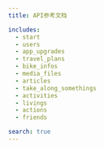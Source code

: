 ```yaml
---
title: API参考文档

includes:
  - start
  - users
  - app_upgrades
  - travel_plans
  - bike_infos
  - media_files
  - articles
  - take_along_somethings
  - activities
  - livings
  - actions
  - friends

search: true
---
```


